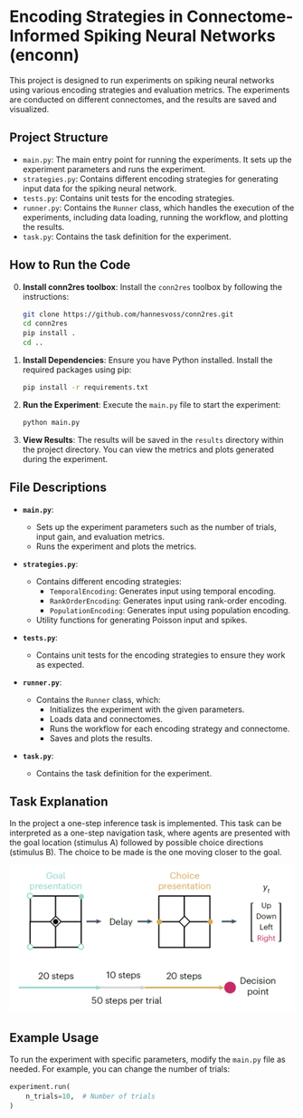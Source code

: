 # Encoding Strategies in Connectome-Informed Spiking Neural Networks (enconn)

This project is designed to run experiments on spiking neural networks using various encoding strategies and evaluation metrics. The experiments are conducted on different connectomes, and the results are saved and visualized.

## Project Structure

- `main.py`: The main entry point for running the experiments. It sets up the experiment parameters and runs the experiment.
- `strategies.py`: Contains different encoding strategies for generating input data for the spiking neural network.
- `tests.py`: Contains unit tests for the encoding strategies.
- `runner.py`: Contains the `Runner` class, which handles the execution of the experiments, including data loading, running the workflow, and plotting the results.
- `task.py`: Contains the task definition for the experiment.

## How to Run the Code

0. **Install conn2res toolbox**: Install the `conn2res` toolbox by following the instructions:
    ```sh
    git clone https://github.com/hannesvoss/conn2res.git
    cd conn2res
    pip install .
    cd ..
    ```

1. **Install Dependencies**: Ensure you have Python installed. Install the required packages using pip:
    ```sh
    pip install -r requirements.txt
    ```

2. **Run the Experiment**: Execute the `main.py` file to start the experiment:
    ```sh
    python main.py
    ```

3. **View Results**: The results will be saved in the `results` directory within the project directory. You can view the metrics and plots generated during the experiment.

## File Descriptions

- **`main.py`**: 
  - Sets up the experiment parameters such as the number of trials, input gain, and evaluation metrics.
  - Runs the experiment and plots the metrics.

- **`strategies.py`**: 
  - Contains different encoding strategies:
    - `TemporalEncoding`: Generates input using temporal encoding.
    - `RankOrderEncoding`: Generates input using rank-order encoding.
    - `PopulationEncoding`: Generates input using population encoding.
  - Utility functions for generating Poisson input and spikes.

- **`tests.py`**: 
  - Contains unit tests for the encoding strategies to ensure they work as expected.

- **`runner.py`**: 
  - Contains the `Runner` class, which:
    - Initializes the experiment with the given parameters.
    - Loads data and connectomes.
    - Runs the workflow for each encoding strategy and connectome.
    - Saves and plots the results.

- **`task.py`**: 
  - Contains the task definition for the experiment.

## Task Explanation
In the project a one-step inference task is implemented.
This task can be interpreted as a one-step navigation task, where agents are presented with the goal location 
(stimulus A) followed by possible choice directions (stimulus B).
The choice to be made is the one moving closer to the goal.

![Task](./images/task.png)

## Example Usage

To run the experiment with specific parameters, modify the `main.py` file as needed. For example, you can change the number of trials:
```python
experiment.run(
    n_trials=10,  # Number of trials
)